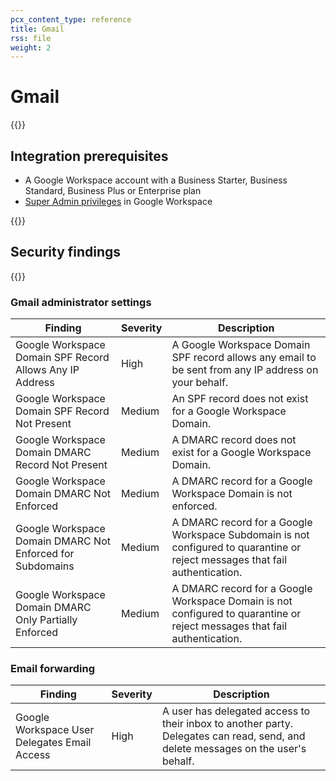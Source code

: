 ```yaml
---
pcx_content_type: reference
title: Gmail
rss: file
weight: 2
---
```


# Gmail

{{<render file="casb/_integration-description.md" withParameters="Gmail;;Google Workspace account">}}

## Integration prerequisites

- A Google Workspace account with a Business Starter, Business Standard, Business Plus or Enterprise plan
- [Super Admin privileges](https://support.google.com/a/answer/2405986) in Google Workspace

{{<render file="casb/_integration-perms.md" withParameters="Google Workspace;;google-workspace">}}

## Security findings

{{<render file="casb/_security-findings.md" withParameters="Gmail">}}

### Gmail administrator settings

| Finding                                                   | Severity | Description                                                                                                                  |
| --------------------------------------------------------- | -------- | ---------------------------------------------------------------------------------------------------------------------------- |
| Google Workspace Domain SPF Record Allows Any IP Address  | High     | A Google Workspace Domain SPF record allows any email to be sent from any IP address on your behalf.                         |
| Google Workspace Domain SPF Record Not Present            | Medium   | An SPF record does not exist for a Google Workspace Domain.                                                                  |
| Google Workspace Domain DMARC Record Not Present          | Medium   | A DMARC record does not exist for a Google Workspace Domain.                                                                 |
| Google Workspace Domain DMARC Not Enforced                | Medium   | A DMARC record for a Google Workspace Domain is not enforced.                                                                |
| Google Workspace Domain DMARC Not Enforced for Subdomains | Medium   | A DMARC record for a Google Workspace Subdomain is not configured to quarantine or reject messages that fail authentication. |
| Google Workspace Domain DMARC Only Partially Enforced     | Medium   | A DMARC record for a Google Workspace Domain is not configured to quarantine or reject messages that fail authentication.    |

### Email forwarding

| Finding                                      | Severity | Description                                                                                                                      |
| -------------------------------------------- | -------- | -------------------------------------------------------------------------------------------------------------------------------- |
| Google Workspace User Delegates Email Access | High     | A user has delegated access to their inbox to another party. Delegates can read, send, and delete messages on the user's behalf. |
